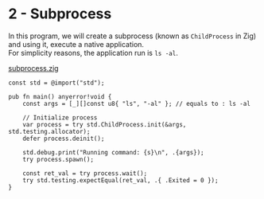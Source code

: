 # 2 - Subprocess

In this program, we will create a subprocess (known as `ChildProcess` in Zig) and using it, execute a native application.  
For simplicity reasons, the application run is `ls -al`.

[subprocess.zig](code/subprocess.zig)
```zig
const std = @import("std");

pub fn main() anyerror!void {
    const args = [_][]const u8{ "ls", "-al" }; // equals to : ls -al

    // Initialize process
    var process = try std.ChildProcess.init(&args, std.testing.allocator);
    defer process.deinit();

    std.debug.print("Running command: {s}\n", .{args});
    try process.spawn();

    const ret_val = try process.wait();
    try std.testing.expectEqual(ret_val, .{ .Exited = 0 });
}
```

